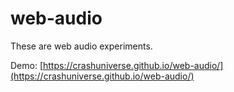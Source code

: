 # web-audio
These are web audio experiments.

Demo: [https://crashuniverse.github.io/web-audio/](https://crashuniverse.github.io/web-audio/)
